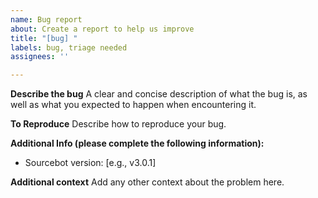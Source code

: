 ```yaml
---
name: Bug report
about: Create a report to help us improve
title: "[bug] "
labels: bug, triage needed
assignees: ''

---
```


**Describe the bug**
A clear and concise description of what the bug is, as well as what you expected to happen when encountering it.

**To Reproduce**
Describe how to reproduce your bug.

**Additional Info (please complete the following information):**
 - Sourcebot version: [e.g., v3.0.1]
 
**Additional context**
Add any other context about the problem here.
